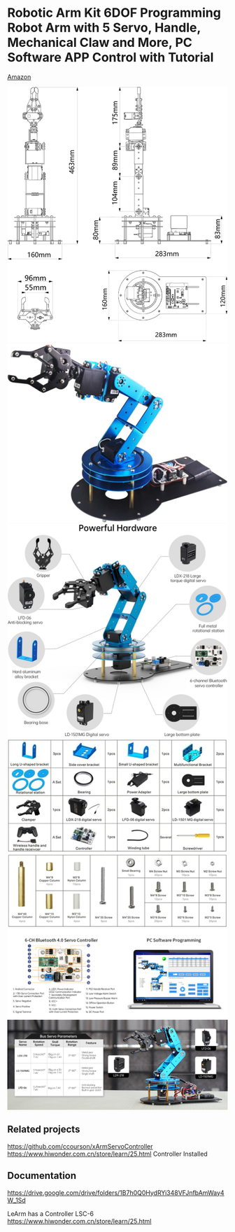 # Robotic Arm Kit 6DOF Programming Robot Arm with 5 Servo, Handle, Mechanical Claw and More, PC Software APP Control with Tutorial 


[Amazon](https://amzn.to/4jiTcto)



![](doc/img1.jpg)
![](doc/img2.jpg)
![](doc/img4.jpg)
![](doc/img5.jpg)
![](doc/img6.jpg)
![](doc/img7.jpg)



## Related projects 

https://github.com/ccourson/xArmServoController
https://www.hiwonder.com.cn/store/learn/25.html
Controller Installed


## Documentation

https://drive.google.com/drive/folders/1B7h0Q0HydRYi348VFJnfbAmWay4W_1Sd

LeArm has a  Controller LSC-6 https://www.hiwonder.com.cn/store/learn/25.html


